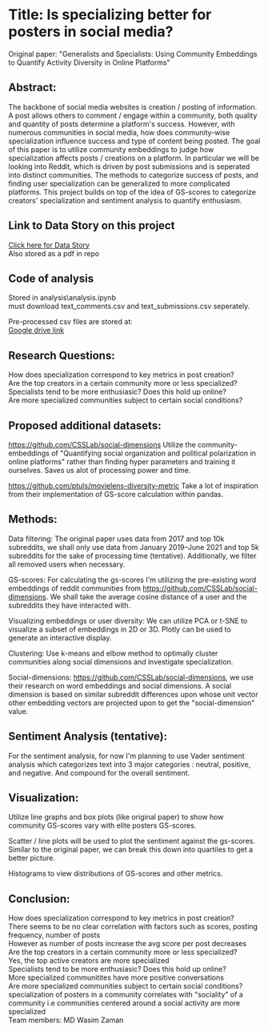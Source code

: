# Title: Is specializing better for posters in social media?

Original paper: "Generalists and Specialists: Using Community Embeddings to Quantify Activity Diversity in Online Platforms"

## Abstract: 

The backbone of social media websites is creation / posting of information. A post allows others to comment / engage within a community, both quality and quantity of posts determine a platform's success.
However, with numerous communities in social media, how does community-wise specialization influence success and type of content being posted. The goal of this paper is to utilize community embeddings to judge how specialization affects posts / creations on a platform. In particular we will be looking into Reddit, which is driven by post submissions and is seperated into distinct communities. The methods to categorize success of posts, and finding user specialization can be generalized to more complicated platforms. This project builds on top of the idea of GS-scores to categorize creators' specialization and sentiment analysis to quantify enthusiasm.
## Link to Data Story on this project
[Click here for Data Story](https://bit.ly/4853pUM) \
Also stored as a pdf in repo

## Code of analysis

Stored in analysis\analysis.ipynb \
must download text_comments.csv and text_submissions.csv seperately.

Pre-processed csv files are stored at: \
[Google drive link](https://drive.google.com/drive/folders/1vroB8FpjWzmyMb6Cf81svC3M5AOByg3h?usp=sharing)
## Research Questions:

How does specialization correspond to key metrics in post creation? \
Are the top creators in a certain community more or less specialized? \
Specialists tend to be more enthusiasic? Does this hold up online? \
Are more specialized communities subject to certain social conditions? 


## Proposed additional datasets:

https://github.com/CSSLab/social-dimensions
Utilize the community-embeddings of "Quantifying social organization and political polarization in online platforms" rather than finding hyper parameters and training it ourselves.
Saves us alot of processing power and time.

https://github.com/ptuls/movielens-diversity-metric
Take a lot of inspiration from their implementation of GS-score calculation within pandas.

## Methods:
Data filtering:
The original paper uses data from 2017 and top 10k subreddits, we shall only use data from January 2019–June 2021 and top 5k subreddits for the sake of processing time (tentative). Additionally, we filter all removed users when necessary.


GS-scores:
For calculating the gs-scores I'm utilizing the pre-existing word embeddings of reddit communities from https://github.com/CSSLab/social-dimensions. We shall take the average cosine distance of a user and the subreddits they have interacted with.

Visualizing embeddings or user diversity:
We can utilize PCA or t-SNE to visualize a subset of embeddings in 2D or 3D. Plotly can be used to generate an interactive display.

Clustering:
Use k-means and elbow method to optimally cluster communities along social dimensions and investigate specialization.

Social-dimensions:
https://github.com/CSSLab/social-dimensions, we use their research on word embeddings and social dimensions.
A social dimension is based on similar subreddit differences upon whose unit vector other embedding vectors are projected upon to get the "social-dimension" value.

## Sentiment Analysis (tentative):
For the sentiment analysis, for now I'm planning to use Vader sentiment analysis which categorizes text into 3 major categories : neutral, positive, and negative.
And compound for the overall sentiment.

## Visualization:
Utilize line graphs and box plots (like original paper) to show how community GS-scores vary with elite posters GS-scores.

Scatter / line plots will be used to plot the sentiment against the gs-scores. Similar to the original paper, we can break this down into quartiles to get a better picture.

Histograms to view distributions of GS-scores and other metrics.
## Conclusion:
How does specialization correspond to key metrics in post creation? \
There seems to be no clear correlation with factors such as scores, posting frequency, number of posts \
However as number of posts increase the avg score per post decreases \
Are the top creators in a certain community more or less specialized? \
Yes, the top active creators are more specialized \
Specialists tend to be more enthusiasic? Does this hold up online? \
More specialized communitites have more positive conversations \
Are more specialized communities subject to certain social conditions? \
specialization of posters in a community correlates with "sociality" of a community i.e communities centered around a social activity are more specialized \
Team members:
MD Wasim Zaman

